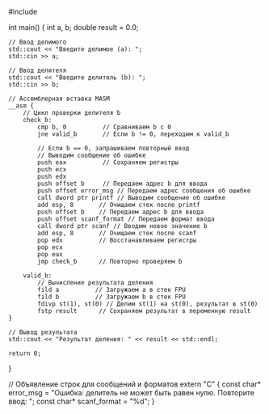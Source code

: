 #include <iostream>

int main() {
    int a, b;
    double result = 0.0;

    // Ввод делимого
    std::cout << "Введите делимое (a): ";
    std::cin >> a;

    // Ввод делителя
    std::cout << "Введите делитель (b): ";
    std::cin >> b;

    // Ассемблерная вставка MASM
    __asm {
        // Цикл проверки делителя b
        check_b:
            cmp b, 0          // Сравниваем b с 0
            jne valid_b       // Если b != 0, переходим к valid_b

            // Если b == 0, запрашиваем повторный ввод
            // Выводим сообщение об ошибке
            push eax          // Сохраняем регистры
            push ecx
            push edx
            push offset b     // Передаем адрес b для ввода
            push offset error_msg // Передаем адрес сообщения об ошибке
            call dword ptr printf // Выводим сообщение об ошибке
            add esp, 8       // Очищаем стек после printf
            push offset b    // Передаем адрес b для ввода
            push offset scanf_format // Передаем формат ввода
            call dword ptr scanf // Вводим новое значение b
            add esp, 8       // Очищаем стек после scanf
            pop edx          // Восстанавливаем регистры
            pop ecx
            pop eax
            jmp check_b      // Повторно проверяем b

        valid_b:
            // Вычисление результата деления
            fild a          // Загружаем a в стек FPU
            fild b          // Загружаем b в стек FPU
            fdivp st(1), st(0) // Делим st(1) на st(0), результат в st(0)
            fstp result      // Сохраняем результат в переменную result
    }

    // Вывод результата
    std::cout << "Результат деления: " << result << std::endl;

    return 0;
}

// Объявление строк для сообщений и форматов
extern "C" {
    const char* error_msg = "Ошибка: делитель не может быть равен нулю. Повторите ввод: ";
    const char* scanf_format = "%d";
}
